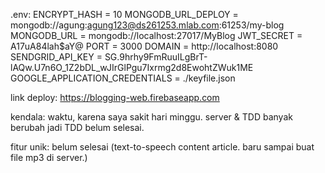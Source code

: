 .env:
ENCRYPT_HASH = 10
MONGODB_URL_DEPLOY = mongodb://agung:agung123@ds261253.mlab.com:61253/my-blog
MONGODB_URL = mongodb://localhost:27017/MyBlog
JWT_SECRET = A17uA84lah$aY@
PORT = 3000
DOMAIN = http://localhost:8080
SENDGRID_API_KEY = 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
GOOGLE_APPLICATION_CREDENTIALS = ./keyfile.json

link deploy:
https://blogging-web.firebaseapp.com

kendala:
waktu, karena saya sakit hari minggu. server & TDD banyak berubah jadi TDD belum selesai.

fitur unik: belum selesai (text-to-speech content article. baru sampai buat file mp3 di server.)